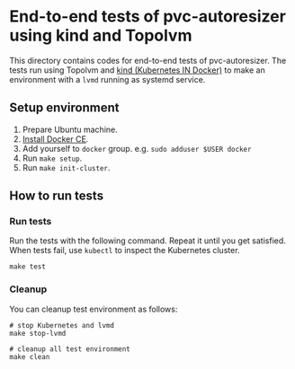End-to-end tests of pvc-autoresizer using kind and Topolvm
=====================================

This directory contains codes for end-to-end tests of pvc-autoresizer.
The tests run using Topolvm and [kind (Kubernetes IN Docker)][kind] to make an environment with a `lvmd` running as systemd service.

Setup environment
-----------------

1. Prepare Ubuntu machine.
2. [Install Docker CE](https://docs.docker.com/install/linux/docker-ce/ubuntu/#install-using-the-repository).
3. Add yourself to `docker` group.  e.g. `sudo adduser $USER docker`
4. Run `make setup`.
5. Run `make init-cluster`.

How to run tests
----------------

### Run tests

Run the tests with the following command. Repeat it until you get satisfied.
When tests fail, use `kubectl` to inspect the Kubernetes cluster.

```console
make test
```

### Cleanup

You can cleanup test environment as follows:

```
# stop Kubernetes and lvmd
make stop-lvmd

# cleanup all test environment
make clean
```

[kind]: https://github.com/kubernetes-sigs/kind
